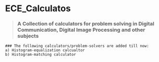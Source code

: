 # ECE_Calculatos
> ### A Collection of calculators for problem solving in Digital Communication, Digital Image Processing and other subjects

```
### The following calculators/problem-solvers are added till now:
a) Histogram-equalization calcualtor
b) Histogram-matching calculator
```

